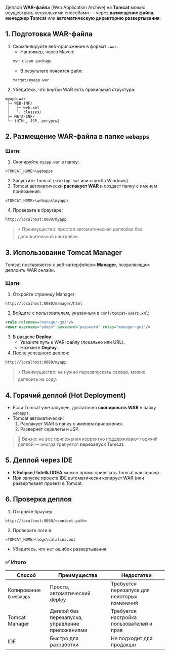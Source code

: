 Деплой **WAR-файла** (Web Application Archive) на **Tomcat** можно осуществить несколькими способами — через **размещение файла**, **менеджер Tomcat** или **автоматическую директорию развертывания**.
## **1. Подготовка WAR-файла**
1. Скомпилируйте веб-приложение в формат `.war`.
    - Например, через Maven:
    ```bash
    mvn clean package
    ```
    - В результате появится файл:
    ```
    target/myapp.war
    ```
2. Убедитесь, что внутри WAR есть правильная структура:
```
myapp.war
 ├─ WEB-INF/
 │   ├─ web.xml
 │   └─ classes/
 ├─ META-INF/
 └─ (HTML, JSP, ресурсы)
```
## **2. Размещение WAR-файла в папке `webapps`**
### Шаги:
1. Скопируйте `myapp.war` в папку:
```
<TOMCAT_HOME>\webapps
```
2. Запустите Tomcat (`startup.bat` или служба Windows).
3. Tomcat автоматически **распакует WAR** и создаст папку с именем приложения:
```
<TOMCAT_HOME>\webapps\myapp\
```
4. Проверьте в браузере:
```
http://localhost:8080/myapp
```
> ⚡ Преимущество: простая автоматическая деплойка без дополнительной настройки.
## **3. Использование Tomcat Manager**
Tomcat поставляется с веб-интерфейсом **Manager**, позволяющим деплоить WAR онлайн.
### Шаги:
1. Откройте страницу Manager:
```
http://localhost:8080/manager/html
```
2. Войдите с пользователем, указанным в `conf/tomcat-users.xml`:
```xml
<role rolename="manager-gui"/>
<user username="admin" password="password" roles="manager-gui"/>
```
3. В разделе **Deploy**:
    - Укажите путь к WAR-файлу (локально или URL).
    - Нажмите **Deploy**.
4. После успешного деплоя:
```
http://localhost:8080/myapp
```
> ⚡ Преимущество: не нужно перезапускать сервер, можно деплоить на ходу.
## **4. Горячий деплой (Hot Deployment)**
- Если Tomcat уже запущен, достаточно **скопировать WAR** в папку `webapps`.
- Tomcat автоматически:
    1. Распакует WAR в папку с именем приложения.
    2. Развернёт сервлеты и JSP.
> 🔹 Важно: не все приложения корректно поддерживают горячий деплой — иногда требуется **перезапуск Tomcat**.
## **5. Деплой через IDE**
- В **Eclipse / IntelliJ IDEA** можно прямо привязать Tomcat как сервер.
- При запуске проекта IDE автоматически копирует WAR (или развертывает проект) в Tomcat.
## **6. Проверка деплоя**
1. Откройте браузер:
```
http://localhost:8080/<context-path>
```
2. Проверьте логи в:
```
<TOMCAT_HOME>\logs\catalina.out
```
- Убедитесь, что нет ошибок развертывания.
### ✅ Итого

|Способ|Преимущества|Недостатки|
|---|---|---|
|Копирование в `webapps`|Просто, автоматический deploy|Требуется перезапуск для некоторых изменений|
|Tomcat Manager|Деплой без перезапуска, управление приложениями|Требуется настройка пользователей и прав|
|IDE|Быстро для разработки|Не подходит для продакшн|
